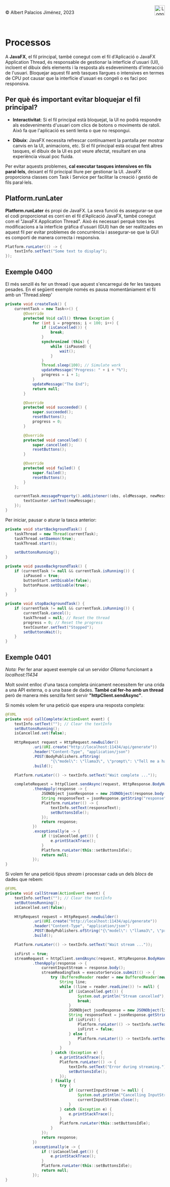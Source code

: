 <div style="display: flex; width: 100%;">
    <div style="flex: 1; padding: 0px;">
        <p>© Albert Palacios Jiménez, 2023</p>
    </div>
    <div style="flex: 1; padding: 0px; text-align: right;">
        <img src="./assets/ieti.png" height="32" alt="Logo de IETI" style="max-height: 32px;">
    </div>
</div>
<br/>

# Processos

A **JavaFX**, el fil principal, també conegut com el fil d'Aplicació o JavaFX Application Thread, és responsable de gestionar la interfície d'usuari (UI), incloent el dibuix dels elements i la resposta als esdeveniments d'interacció de l'usuari. Bloquejar aquest fil amb tasques llargues o intensives en termes de CPU pot causar que la interfície d'usuari es congeli o es faci poc responsiva.

## Per què és important evitar bloquejar el fil principal?

- **Interactivitat**: Si el fil principal està bloquejat, la UI no podrà respondre als esdeveniments d'usuari com clics de botons o moviments de ratolí. Això fa que l'aplicació es senti lenta o que no respongui.

- **Dibuix**: JavaFX necessita refrescar contínuament la pantalla per mostrar canvis en la UI, animacions, etc. Si el fil principal està ocupat fent altres tasques, el dibuix de la UI es pot veure afectat, resultant en una experiència visual poc fluida.

Per evitar aquests problemes, **cal executar tasques intensives en fils paral·lels**, deixant el fil principal lliure per gestionar la UI. JavaFX proporciona classes com Task i Service per facilitar la creació i gestió de fils paral·lels.

## Platform.runLater

**Platform.runLater** és propi de JavaFX. La seva funció és assegurar-se que el codi proporcionat es corri en el fil d'Aplicació JavaFX, també conegut com el "JavaFX Application Thread". Això és necessari perquè totes les modificacions a la interfície gràfica d'usuari (GUI) han de ser realitzades en aquest fil per evitar problemes de concurrència i assegurar-se que la GUI es comporti de manera correcta i responsiva.

```java
Platform.runLater(() -> {
    textInfo.setText("Some text to display");
});
```

## Exemple 0400

El més senzill és fer un thread i que aquest s'encarregui de fer les tasques pesades. En el següent exemple només es pausa momentàniament el fil amb un 'Thread.sleep'

```java
private void createTask() {
    currentTask = new Task<>() {
        @Override
        protected Void call() throws Exception {
            for (int i = progress; i < 100; i++) {
                if (isCancelled()) {
                    break;
                }
                synchronized (this) {
                    while (isPaused) {
                        wait();
                    }
                }
                Thread.sleep(100); // Simulate work
                updateMessage("Progress: " + i + "%");
                progress = i + 1;
            }
            updateMessage("The End");
            return null;
        }

        @Override
        protected void succeeded() {
            super.succeeded();
            resetButtons();
            progress = 0;
        }

        @Override
        protected void cancelled() {
            super.cancelled();
            resetButtons();
        }

        @Override
        protected void failed() {
            super.failed();
            resetButtons();
        }
    };

    currentTask.messageProperty().addListener((obs, oldMessage, newMessage) -> {
        textCounter.setText(newMessage);
    });
}
```

Per iniciar, pausar o aturar la tasca anterior:

```java
private void startBackgroundTask() {
    taskThread = new Thread(currentTask);
    taskThread.setDaemon(true);
    taskThread.start();

    setButtonsRunning();
}

private void pauseBackgroundTask() {
    if (currentTask != null && currentTask.isRunning()) {
        isPaused = true;
        buttonStart.setDisable(false);
        buttonPause.setDisable(true);
    }
}

private void stopBackgroundTask() {
    if (currentTask != null && currentTask.isRunning()) {
        currentTask.cancel();
        taskThread = null; // Reset the thread
        progress = 0; // Reset the progress
        textCounter.setText("Stopped");
        setButtonsWait();
    }
}
```

## Exemple 0401

*Nota:* Per fer anar aquest exemple cal un servidor *Ollama* funcionant a *localhost:11434*

Molt sovint enlloc d'una tasca completa únicament necessitem fer una crida a una API externa, o a una base de dades. **També cal fer-ho amb un thread** però de manera més senzilla fent servir **"httpClient.sendAsync"**.

Si només volem fer una petició que espera una resposta completa:

```java
@FXML
private void callComplete(ActionEvent event) {
    textInfo.setText(""); // Clear the textInfo
    setButtonsRunning();
    isCancelled.set(false);

    HttpRequest request = HttpRequest.newBuilder()
            .uri(URI.create("http://localhost:11434/api/generate"))
            .header("Content-Type", "application/json")
            .POST(BodyPublishers.ofString(
                    "{\"model\": \"llama3\", \"prompt\": \"Tell me a haiku.\", \"stream\": false}"))
            .build();

    Platform.runLater(() -> textInfo.setText("Wait complete ..."));

    completeRequest = httpClient.sendAsync(request, HttpResponse.BodyHandlers.ofString())
            .thenApply(response -> {
                JSONObject jsonResponse = new JSONObject(response.body());
                String responseText = jsonResponse.getString("response");
                Platform.runLater(() -> {
                    textInfo.setText(responseText);
                    setButtonsIdle();
                });
                return response;
            })
            .exceptionally(e -> {
                if (!isCancelled.get()) {
                    e.printStackTrace();
                }
                Platform.runLater(this::setButtonsIdle);
                return null;
            });
}
```

Si volem fer una petició tipus *stream* i processar cada un dels *blocs* de dades que rebem:

```java
@FXML
private void callStream(ActionEvent event) {
    textInfo.setText(""); // Clear the textInfo
    setButtonsRunning();
    isCancelled.set(false);

    HttpRequest request = HttpRequest.newBuilder()
            .uri(URI.create("http://localhost:11434/api/generate"))
            .header("Content-Type", "application/json")
            .POST(BodyPublishers.ofString("{\"model\": \"llama3\", \"prompt\": \"Why is the sky blue?\"}"))
            .build();

    Platform.runLater(() -> textInfo.setText("Wait stream ..."));

    isFirst = true;
    streamRequest = httpClient.sendAsync(request, HttpResponse.BodyHandlers.ofInputStream())
            .thenApply(response -> {
                currentInputStream = response.body();
                streamReadingTask = executorService.submit(() -> {
                    try (BufferedReader reader = new BufferedReader(new InputStreamReader(currentInputStream))) {
                        String line;
                        while ((line = reader.readLine()) != null) {
                            if (isCancelled.get()) {
                                System.out.println("Stream cancelled");
                                break;
                            }
                            JSONObject jsonResponse = new JSONObject(line);
                            String responseText = jsonResponse.getString("response");
                            if (isFirst) {
                                Platform.runLater(() -> textInfo.setText(responseText));
                                isFirst = false;
                            } else {
                                Platform.runLater(() -> textInfo.setText(textInfo.getText() + responseText));
                            }
                        }
                    } catch (Exception e) {
                        e.printStackTrace();
                        Platform.runLater(() -> {
                            textInfo.setText("Error during streaming.");
                            setButtonsIdle();
                        });
                    } finally {
                        try {
                            if (currentInputStream != null) {
                                System.out.println("Cancelling InputStream in finally");
                                currentInputStream.close();
                            }
                        } catch (Exception e) {
                            e.printStackTrace();
                        }
                        Platform.runLater(this::setButtonsIdle);
                    }
                });
                return response;
            })
            .exceptionally(e -> {
                if (!isCancelled.get()) {
                    e.printStackTrace();
                }
                Platform.runLater(this::setButtonsIdle);
                return null;
            });
}
```




